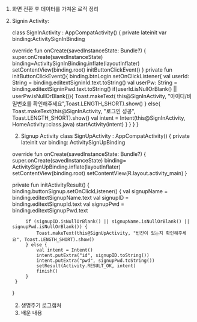 1. 화면 전환 후 데이터를 가져온 로직 정리
1. Signin Activity:

   class SignInActivity : AppCompatActivity() {
    private lateinit var binding:ActivitySignInBinding

    override fun onCreate(savedInstanceState: Bundle?) {
        super.onCreate(savedInstanceState)
        binding=ActivitySignInBinding.inflate(layoutInflater)
        setContentView(binding.root)
        initButtonClickEvent()
    }
    private fun initButtonClickEvent(){
        binding.btnLogin.setOnClickListener{
            val userId: String = binding.editextSigninId.text.toString()
            val userPw: String = binding.editextSigninPwd.text.toString()
            if(userId.isNullOrBlank() || userPw.isNullOrBlank()){
                Toast.makeText(
                    this@SignInActivity, "아이디/비밀번호를 확인해주세요",Toast.LENGTH_SHORT).show()
            }
            else{
                Toast.makeText(this@SignInActivity, "로그인 성공", Toast.LENGTH_SHORT).show()
                val intent = Intent(this@SignInActivity, HomeActivity::class.java)
                startActivity(intent)
            }
        }
    }
    }



    
    2. Signup Activity
    class SignUpActivity : AppCompatActivity() {
    private lateinit var binding: ActivitySignUpBinding

    override fun onCreate(savedInstanceState: Bundle?) {
        super.onCreate(savedInstanceState)
        binding= ActivitySignUpBinding.inflate(layoutInflater)
        setContentView(binding.root)
        setContentView(R.layout.activity_main)
    }

    private fun initActivityResult() {
        binding.buttonSignup.setOnClickListener() {
            val signupName = binding.editextSignupName.text
            val signupID = binding.editextSignupId.text
            val signupPwd = binding.editextSignupPwd.text

            if (signupID.isNullOrBlank() || signupName.isNullOrBlank() || signupPwd.isNullOrBlank()) {
                Toast.makeText(this@SignUpActivity, "빈칸이 있는지 확인해주세요", Toast.LENGTH_SHORT).show()
            } else {
                val intent = Intent()
                intent.putExtra("id", signupID.toString())
                intent.putExtra("pwd", signupPwd.toString())
                setResult(Activity.RESULT_OK, intent)
                finish()
            }
        }
    }
    
   2. 생명주기 로그캡처
   3. 배운 내용
    
